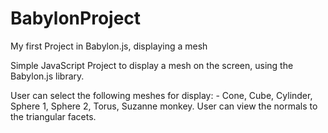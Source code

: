 # BabylonProject
My first Project in Babylon.js, displaying a mesh

Simple JavaScript Project to display a mesh on the screen, using the Babylon.js library.

User can select the following meshes for display: - Cone, Cube, Cylinder, Sphere 1, Sphere 2, Torus, Suzanne monkey.
User can view the normals to the triangular facets.
